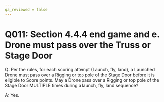 ```yaml
---
qa_reviewed = false
---
```


# Q011: Section 4.4.4 end game and <GS11> e. Drone must pass over the Truss or Stage Door

Q: Per the rules, for each scoring attempt (Launch, fly, land), a Launched Drone must pass over a Rigging or top pole of the Stage Door before it is eligible to Score points. May a Drone pass over a Rigging or top pole of the Stage Door MULTIPLE times during a launch, fly, land sequence?

A: Yes.